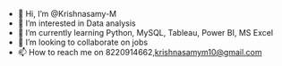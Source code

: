 - 👋 Hi, I’m @Krishnasamy-M
- 👀 I’m interested in Data analysis
- 🌱 I’m currently learning Python, MySQL, Tableau, Power BI, MS Excel
- 💞️ I’m looking to collaborate on jobs
- 📫 How to reach me on 8220914662,krishnasamym10@gmail.com

<!---
Krishnasamy-M/Krishnasamy-M is a ✨ special ✨ repository because its `README.md` (this file) appears on your GitHub profile.
You can click the Preview link to take a look at your changes.
--->

